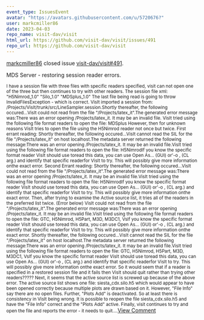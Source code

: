 ```yaml
---
event_type: IssuesEvent
avatar: "https://avatars.githubusercontent.com/u/5720676?"
user: markcmiller86
date: 2023-04-03
repo_name: visit-dav/visit
html_url: https://github.com/visit-dav/visit/issues/491
repo_url: https://github.com/visit-dav/visit
---
```


<a href='https://github.com/markcmiller86' target='_blank'>markcmiller86</a> closed issue <a href='https://github.com/visit-dav/visit/issues/491' target='_blank'>visit-dav/visit#491</a>.

<p>MDS Server - restoring session reader errors.</p><small>I have a session file with three files with specific readers specified, visit can not open one of the three but then continues to try with other readers. The session file xml: <Field name="localhost:/Projects/Data/Fusion/NIMROD/87009/phi_BT.h5" type="string">"H5Nimrod_1.0"</Field> <Field name="localhost:/Projects/Data/Fusion/Siesta/siesta_cdx.silo.h5" type="string">"Silo_1.0"</Field> <Field name="localhost:/Projects/latex_it" type="string">"MDSplus_1.0"</Field> The last file being read is going to throw InvalidFilesException - which is correct. VisIt imported a session from: /Projects/VisIt/trunk/src/LineSampler.session.Shortly thereafter, the following occured...VisIt could not read from the file "/Projects/latex_it".The generated error message was:There was an error opening /Projects/latex_it. It may be an invalid file. VisIt tried using the following file format readers to open the file: MDSplus However, then for unknown reasons VisIt tries to open the file using the H5Nimrod reader not once but twice. First errant reading: Shortly thereafter, the following occured...VisIt cannot read the SIL for the file "/Projects/latex_it" on host localhost.The metadata server returned the following message:There was an error opening /Projects/latex_it. It may be an invalid file.VisIt tried using the following file format readers to open the file: H5NimrodIf you know the specific format reader VisIt should use toread this data, you can use Open As... (GUI) or'-o <file>,<plugin> (CL arg.) and identify that specific readerfor VisIt to try. This will possibly give more information onthe exact error. Second Errant reading: Shortly thereafter, the following occured...VisIt could not read from the file "/Projects/latex_it".The generated error message was:There was an error opening /Projects/latex_it. It may be an invalid file.VisIt tried using the following file format readers to open the file: H5NimrodIf you know the specific format reader VisIt should use toread this data, you can use Open As... (GUI) or'-o <file>,<plugin> (CL arg.) and identify that specific readerfor VisIt to try. This will possibly give more information onthe exact error. Then, after trying to examine the Active source list, it tries all of the readers in the preferred list twice. (Error below) VisIt could not read from the file "/Projects/latex_it".The generated error message was:There was an error opening /Projects/latex_it. It may be an invalid file.VisIt tried using the following file format readers to open the file: GTC, H5Nimrod, H5Part, M3D, M3DC1, VsIf you know the specific format reader VisIt should use toread this data, you can use Open As... (GUI) or'-o <file>,<plugin> (CL arg.) and identify that specific readerfor VisIt to try. This will possibly give more information onthe exact error. Shortly thereafter, the following occured...VisIt cannot read the SIL for the file "/Projects/latex_it" on host localhost.The metadata server returned the following message:There was an error opening /Projects/latex_it. It may be an invalid file.VisIt tried using the following file format readers to open the file: GTC, H5Nimrod, H5Part, M3D, M3DC1, VsIf you know the specific format reader VisIt should use toread this data, you can use Open As... (GUI) or'-o <file>,<plugin> (CL arg.) and identify that specific readerfor VisIt to try. This will possibly give more information onthe exact error. So it would seem that if a reader is specified in a restored session file and it fails then VisIt should quit rather than trying other readers????? Next, it seems that the active source list is screwed up because of the above error. The active source list shows one file: siesta_cdx.silo.h5 which would appear to have been opened correctly because multiple plots are drawn based on it. However, "File Info" say there are no open files. Further, "Plots Add" is deactivated. So at least there is consistency in VisIt being wrong. It is possible to reopen the file siesta_cdx.silo.h5 and have the "File Info" correct and the "Plots Add" active. Finally, visit continues to try and open the file and reports the error - it needs to quit....</small><a href='https://github.com/visit-dav/visit/issues/491' target='_blank'>View Comment</a>